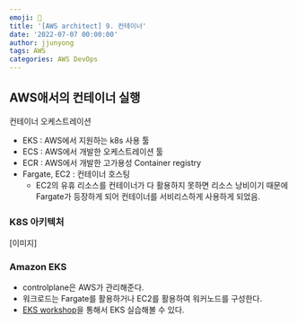 ```yaml
---
emoji: 🧢
title: '[AWS architect] 9. 컨테이너'
date: '2022-07-07 00:00:00'
author: jjunyong
tags: AWS
categories: AWS DevOps
---
```


## AWS애서의 컨테이너 실행 
컨테이너 오케스트레이션
- EKS : AWS에서 지원하는 k8s 사용 툴 
- ECS : AWS에서 개발한 오케스트레이션 툴 
- ECR : AWS에서 개발한 고가용성 Container registry
- Fargate, EC2 : 컨테이너 호스팅 
  - EC2의 유휴 리소스를 컨테이너가 다 활용하지 못하면 리소스 낭비이기 때문에 Fargate가 등장하게 되어 컨테이너를 서비리스하게 사용하게 되었음. 

### K8S 아키텍처
[이미지]

### Amazon EKS
- controlplane은 AWS가 관리해준다. 
- 워크로드는 Fargate를 활용하거나 EC2를 활용하여 워커노드를 구성한다.
- [EKS workshop](https://www.eksworkshop.com/)을 통해서 EKS 실습해볼 수 있다. 





